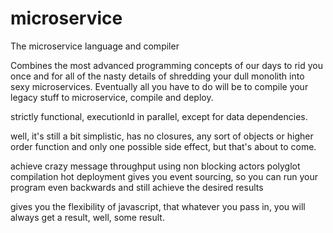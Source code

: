# microservice
The microservice language and compiler

Combines the most advanced programming concepts of our days to rid you once and for all of the nasty details of shredding your dull monolith into sexy microservices. Eventually all you have to do will be to compile your legacy stuff to microservice, compile and deploy.

strictly functional, executionId in parallel, except for data dependencies. 

well, it's still a bit simplistic, has no closures, any sort of objects or higher order function and only one possible side effect, but that's about to come. 

achieve crazy message throughput using non blocking actors
polyglot compilation
hot deployment
gives you event sourcing, so you can run your program even backwards and still achieve the desired results

gives you the flexibility of javascript, that whatever you pass in, you will always get a result, well, some result.